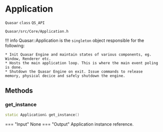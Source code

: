 # Application
`Quasar` `class` `QS_API`
```
Quasar/src/Core/Application.h
```

!!! info
    Quasar::Application is the `singleton` object responsible for the following:
    
    * Init Quasar Engine and maintain states of various components, eg. Window, Renderer etc.
    * Hosts the main application loop. This is where the main event poling is done. 
    * Shutdown the Quasar Engine on exit. Issue commands to release memory, physical decice and safely shutdown the engine.

## Methods

### get_instance

```cpp
static Application& get_instance()
```

=== "Input"
    None
=== "Output"
    Application instance reference. 